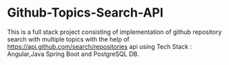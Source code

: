 # Github-Topics-Search-API
This is a full stack project consisting of implementation of github repository search with multiple topics with the help of https://api.github.com/search/repositories api using Tech Stack : Angular,Java Spring Boot and PostgreSQL DB.
